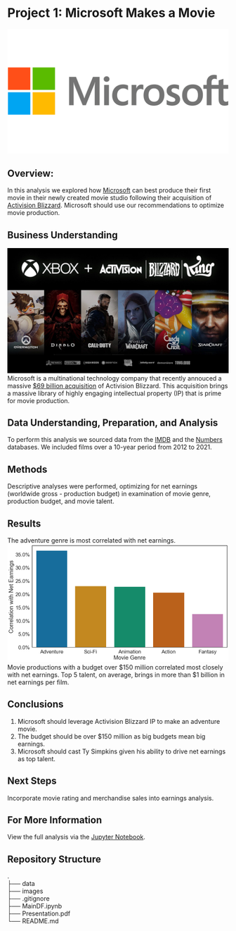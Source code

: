 # Project 1: Microsoft Makes a Movie
![alt text](https://github.com/Noptov/DS-Project-1/blob/main/images/Microsoft%20logo.png)

## Overview:
In this analysis we explored how [Microsoft](https://www.microsoft.com/en-us/) can best produce their first movie in their newly created movie studio following their acquisition of [Activision Blizzard](https://www.activisionblizzard.com/content/atvi/activisionblizzard/ab-touchui/ab/web/en/home.html). Microsoft should use our recommendations to optimize movie production.

## Business Understanding
![alt text](https://github.com/Noptov/DS-Project-1/blob/main/images/ATVI.jpeg)
Microsoft is a multinational technology company that recently annouced a massive [$69 billion acquisition](https://www.cnbc.com/2022/01/18/microsoft-to-buy-activision.html) of Activision Blizzard. This acquisition brings a massive library of highly engaging intellectual property (IP) that is prime for movie production.

## Data Understanding, Preparation, and Analysis
To perform this analysis we sourced data from the [IMDB](https://www.imdb.com/) and the [Numbers](https://www.the-numbers.com/movie/budgets) databases. We included films over a 10-year period from 2012 to 2021. 

## Methods
Descriptive analyses were performed, optimizing for net earnings (worldwide gross - production budget) in examination of movie genre, production budget, and movie talent.

## Results
The adventure genre is most correlated with net earnings.
![alt text](https://github.com/Noptov/DS-Project-1/blob/main/images/gen_netearn_vert.png)
Movie productions with a budget over $150 million correlated most closely with net earnings.
Top 5 talent, on average, brings in more than $1 billion in net earnings per film.

## Conclusions
1) Microsoft should leverage Activision Blizzard IP to make an adventure movie.
2) The budget should be over $150 million as big budgets mean big earnings.
3) Microsoft should cast Ty Simpkins given his ability to drive net earnings as top talent.

## Next Steps
Incorporate movie rating and merchandise sales into earnings analysis.

## For More Information
View the full analysis via the [Jupyter Notebook](https://github.com/Noptov/DS-Project-1/blob/main/MainDF.ipynb).

## Repository Structure <br>
. <br>
├── data <br>
├── images <br>
├── .gitignore <br>
├── MainDF.ipynb <br>
├── Presentation.pdf <br>
└── README.md <br>
